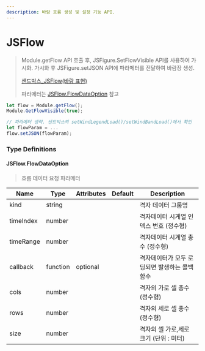 ```yaml
---
description: 바람 흐름 생성 및 설정 기능 API.
---
```


# JSFlow

> Module.getFlow API 호출 후, JSFigure.SetFlowVisible API를 사용하여 가시화.
> 가시화 후 JSFigure.setJSON API에 파라메터를 전달하여 바람장 생성.
> 
> [샌드박스_JSFlow(바람 표현)](https://sandbox.dtwincloud.com/code/main.do?id=effect_wind_path)
>
> 파라메터는 [JSFlow.FlowDataOption](jsflow.md#jsflow.flowdataoption) 참고

```javascript
let flow = Module.getFlow();
Module.GetFlowVisible(true);

// 파라메터 생략. 샌드박스의 setWindLegendLoad()/setWindBandLoad()에서 확인
let flowParam = ...
flow.setJSON(flowParam);
```

### Type Definitions

#### JSFlow.FlowDataOption

> 흐름 데이터 요청 파라메터

| Name | Type | Attributes | Default | Description |
| --------- | --- | --- | --- | --- |
| kind      | string | | | 격자 데이터 그룹명 |
| timeIndex |number | | | 격자데이터 시게열 인덱스 번호 (정수형) |
| timeRange | number | | | 격자데이터 시계열 총수 (정수형) |
| callback  | function | optional | | 격자데이터가 모두 로딩되면 발생하는 콜백 함수 |
| cols | number | | | 격자의 가로 셀 총수 (정수형) |
| rows | number | | | 격자의 세로 셀 총수 (정수형) |
| size | number | | | 격자의 셀 가로,세로 크기 (단위 : 미터)  |
